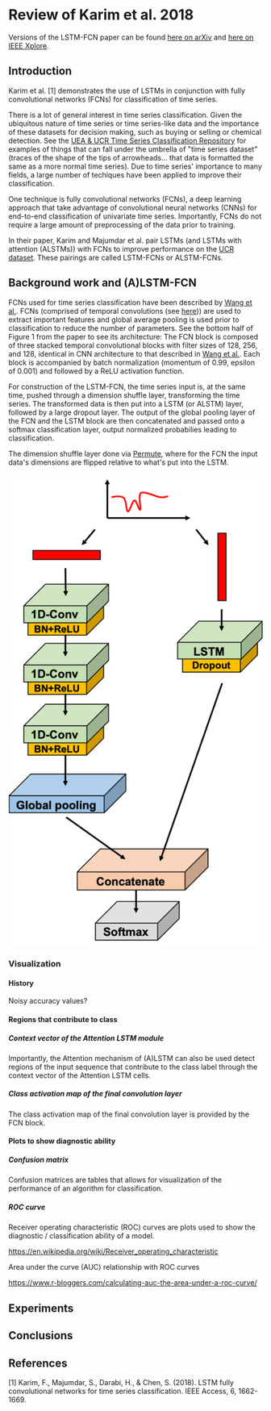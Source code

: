 # Review of Karim et al. 2018

Versions of the LSTM-FCN paper can be found [here on arXiv](https://arxiv.org/abs/1709.05206) and [here on IEEE Xplore](https://ieeexplore.ieee.org/document/8141873). 





## Introduction

Karim et al. [1] demonstrates the use of LSTMs in conjunction with fully convolutional networks (FCNs) for classification of time series.

There is a lot of general interest in time series classification. Given the ubiquitous nature of time series or time series-like data and the importance of these datasets for decision making, such as buying or selling or chemical detection. See the [UEA & UCR Time Series Classification Repository](http://www.timeseriesclassification.com/) for examples of things that can fall under the umbrella of "time series dataset" (traces of the shape of the tips of arrowheads... that data is formatted the same as a more normal time series). Due to time series' importance to many fields, a large number of techiques have been applied to improve their classification.

One technique is fully convolutional networks (FCNs), a deep learning approach that take advantage of convolutional neural networks (CNNs) for end-to-end classification of univariate time series. Importantly, FCNs do not require a large amount of preprocessing of the data prior to training.

In their paper, Karim and Majumdar et al. pair LSTMs (and LSTMs with attention (ALSTMs)) with FCNs to improve performance on the [UCR dataset](http://www.timeseriesclassification.com/). These pairings are called LSTM-FCNs or ALSTM-FCNs. 






## Background work and (A)LSTM-FCN

FCNs used for time series classification have been described by [Wang et al.](https://arxiv.org/pdf/1611.06455.pdf). FCNs (comprised of temporal convolutions (see [here](https://arxiv.org/pdf/1608.08242.pdf))) are used to extract important features and global average pooling is used prior to classification to reduce the number of parameters. See the bottom half of Figure 1 from the paper to see its architecture: The FCN block is composed of three stacked temporal convolutional blocks with filter sizes of 128, 256, and 128, identical in CNN architecture to that described in [Wang et al.](https://arxiv.org/pdf/1611.06455.pdf). Each block is accompanied by batch normalization (momentum of 0.99, epsilon of 0.001) and followed by a ReLU activation function.

For construction of the LSTM-FCN, the time series input is, at the same time, pushed through a dimension shuffle layer, transforming the time series. The transformed data is then put into a LSTM (or ALSTM) layer, followed by a large dropout layer. The output of the global pooling layer of the FCN and the LSTM block are then concatenated and passed onto a softmax classification layer, output normalized probabilies leading to classification.

The dimension shuffle layer done via [Permute](https://keras.io/layers/core/#permute), where for the FCN the input data's dimensions are flipped relative to what's put into the LSTM. 



![Alt text](images/LSTM-FCN.png "Title")









### Visualization

#### History

Noisy accuracy values?



#### Regions that contribute to class

##### Context vector of the Attention LSTM module

Importantly, the Attention mechanism of (A)LSTM can also be used detect regions of the input sequence that contribute to the class label through the context vector of the Attention LSTM cells. 




##### Class activation map of the final convolution layer

The class activation map of the final convolution layer is provided by the FCN block.





#### Plots to show diagnostic ability

##### Confusion matrix

Confusion matrices are tables that allows for visualization of the performance of an algorithm for classification.


##### ROC curve

Receiver operating characteristic (ROC) curves are plots used to show the diagnostic / classification ability of a model. 

https://en.wikipedia.org/wiki/Receiver_operating_characteristic



Area under the curve (AUC) relationship with ROC curves

https://www.r-bloggers.com/calculating-auc-the-area-under-a-roc-curve/





## Experiments






## Conclusions







## References

[1] Karim, F., Majumdar, S., Darabi, H., & Chen, S. (2018). LSTM fully convolutional networks for time series classification. IEEE Access, 6, 1662-1669.


